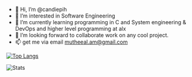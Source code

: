 - 👋 Hi, I’m @candiepih
- 👀 I’m interested in Software Engineering
- 🌱 I’m currently learning programming in C and System engineering & DevOps and higher level programming at alx
- 💞️ I’m looking forward to collaborate work on any cool project.
- 📫 get me via email mutheeal.am@gmail.com

[![Top Langs](https://github-readme-stats.vercel.app/api/top-langs/?username=candiepih&layout=compact&hide_border=true)](https://github.com/candiepih/github-readme-stats)

![Stats](https://github-readme-stats.vercel.app/api?username=candiepih&show_icons=true&theme=outrun&hide=stars,issues)
<!---
candiepih/candiepih is a ✨ special ✨ repository because its `README.md` (this file) appears on your GitHub profile.
You can click the Preview link to take a look at your changes.
--->
